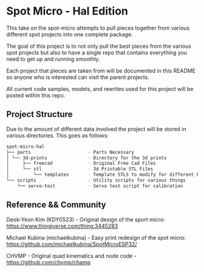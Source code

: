 # Spot Micro - Hal Edition

This take on the spot-micro attempts to pull pieces together from various different spot projects into one complete package.

The goal of this project is to not only pull the best pieces from the various spot projects but also to have a single repo that contains everything you need to get up and running smoothly.

Each project that pieces are taken from will be documented in this README so anyone who is interested can visit the parent projects.

All current code samples, models, and rewrites used for this project will be posted within this repo.

## Project Structure

Due to the amount of different data involved the project will be stored in various directories. This goes as follows:


```bash
spot-micro-hal
├── parts                     - Parts Necessary
│ └── 3d-prints               - Directory for the 3d prints
│     ├── freecad             - Original Free Cad Files
│     └── stl                 - 3d Printable STL Files
│         └── templates       - Template STLS to modify for different hardware
└── scripts                   - Utility scripts for various things
    └── servo-test            - Servo test script for calibration
```

## Reference && Community

Deok-Yeon Kim (KDY0523) - Original design of the sport micro: https://www.thingiverse.com/thing:3445283

Michael Kubina (michaelkubina) - Easy print redesign of the spot micro: https://github.com/michaelkubina/SpotMicroESP32/

CHVMP - Original quad kinematics and node code - https://github.com/chvmp/champ